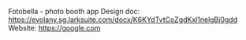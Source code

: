 Fotobella - photo booth app
Design doc: https://evolany.sg.larksuite.com/docx/K6KYdTvtCoZgdKxl1nelgBj0gdd
Website: https://google.com
